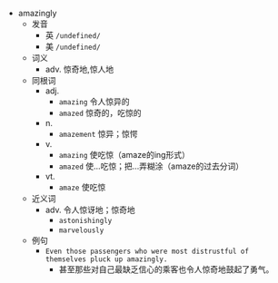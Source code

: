 - amazingly
  - 发音
    - 英 `/undefined/`
    - 美 `/undefined/`
  - 词义
    - adv. 惊奇地,惊人地
  - 同根词
    - adj.
      - `amazing` 令人惊异的
      - `amazed` 惊奇的，吃惊的
    - n.
      - `amazement` 惊异；惊愕
    - v.
      - `amazing` 使吃惊（amaze的ing形式）
      - `amazed` 使…吃惊；把…弄糊涂（amaze的过去分词）
    - vt.
      - `amaze` 使吃惊
  - 近义词
    - adv. 令人惊讶地；惊奇地
      - `astonishingly`
      - `marvelously`
  - 例句
    - `Even those passengers who were most distrustful of themselves pluck up amazingly.`
      - 甚至那些对自己最缺乏信心的乘客也令人惊奇地鼓起了勇气。


